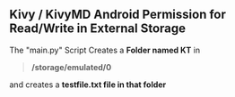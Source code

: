 ## Kivy / KivyMD Android Permission for Read/Write in External Storage


The "main.py" Script Creates a **Folder named KT** in 

> **/storage/emulated/0**

 and creates a **testfile.txt file in that folder**

